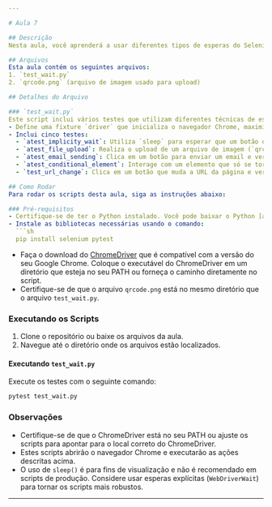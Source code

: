 ```yaml
---

# Aula 7

## Descrição
Nesta aula, você aprenderá a usar diferentes tipos de esperas do Selenium (`implicitly_wait`, `WebDriverWait`) para sincronizar interações com a interface do usuário. Os testes incluirão carregamento de arquivos, envio de emails, interação com elementos condicionais e verificação de mudanças de URL.

## Arquivos
Esta aula contém os seguintes arquivos:
1. `test_wait.py`
2. `qrcode.png` (arquivo de imagem usado para upload)

## Detalhes do Arquivo

### `test_wait.py`
Este script inclui vários testes que utilizam diferentes técnicas de espera do Selenium para interagir com uma página web.
- Define uma fixture `driver` que inicializa o navegador Chrome, maximiza a janela, navega até a página de testes de espera e finaliza o navegador após os testes.
- Inclui cinco testes:
  - `atest_implicity_wait`: Utiliza `sleep` para esperar que um botão oculto se torne visível e então interage com ele.
  - `atest_file_upload`: Realiza o upload de um arquivo de imagem (`qrcode.png`) e verifica se a mensagem de sucesso é exibida.
  - `atest_email_sending`: Clica em um botão para enviar um email e verifica várias condições relacionadas ao envio do email.
  - `atest_conditional_element`: Interage com um elemento que só se torna visível após uma ação e verifica a mensagem exibida.
  - `test_url_change`: Clica em um botão que muda a URL da página e verifica se a URL foi alterada conforme esperado.

## Como Rodar
Para rodar os scripts desta aula, siga as instruções abaixo:

### Pré-requisitos
- Certifique-se de ter o Python instalado. Você pode baixar o Python [aqui](https://www.python.org/downloads/).
- Instale as bibliotecas necessárias usando o comando:
  ```sh
  pip install selenium pytest
  ```
- Faça o download do [ChromeDriver](https://sites.google.com/a/chromium.org/chromedriver/downloads) que é compatível com a versão do seu Google Chrome. Coloque o executável do ChromeDriver em um diretório que esteja no seu PATH ou forneça o caminho diretamente no script.
- Certifique-se de que o arquivo `qrcode.png` está no mesmo diretório que o arquivo `test_wait.py`.

### Executando os Scripts
1. Clone o repositório ou baixe os arquivos da aula.
2. Navegue até o diretório onde os arquivos estão localizados.

#### Executando `test_wait.py`
Execute os testes com o seguinte comando:
   ```sh
   pytest test_wait.py
   ```

### Observações
- Certifique-se de que o ChromeDriver está no seu PATH ou ajuste os scripts para apontar para o local correto do ChromeDriver.
- Estes scripts abrirão o navegador Chrome e executarão as ações descritas acima.
- O uso de `sleep()` é para fins de visualização e não é recomendado em scripts de produção. Considere usar esperas explícitas (`WebDriverWait`) para tornar os scripts mais robustos.

---
```

